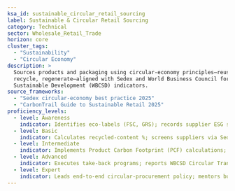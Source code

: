 ```yaml
---
ksa_id: sustainable_circular_retail_sourcing
label: Sustainable & Circular Retail Sourcing
category: Technical
sector: Wholesale_Retail_Trade
horizon: core
cluster_tags:
  - "Sustainability"
  - "Circular Economy"
description: >
  Sources products and packaging using circular-economy principles—reuse,
  recycle, regenerate—aligned with Sedex and World Business Council for
  Sustainable Development (WBCSD) indicators.
source_frameworks:
  - "Sedex circular-economy best practice 2025"
  - "CarbonTrail Guide to Sustainable Retail 2025"
proficiency_levels:
  - level: Awareness
    indicator: Identifies eco-labels (FSC, GRS); records supplier ESG scores.
  - level: Basic
    indicator: Calculates recycled-content %; screens suppliers via Sedex SAQ.
  - level: Intermediate
    indicator: Implements Product Carbon Footprint (PCF) calculations; sets circular-packaging KPI.
  - level: Advanced
    indicator: Executes take-back programs; reports WBCSD Circular Transition Indicator scores.
  - level: Expert
    indicator: Leads end-to-end circular-procurement policy; mentors buyers; secures 30 % footprint reduction across own-brand lines.
---
```

